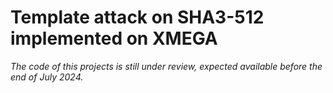 # Template attack on SHA3-512 implemented on XMEGA

_The code of this projects is still under review, expected available before the end of July 2024._
